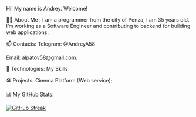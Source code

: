 Hi! My name is Andrey. Welcome!

👨‍💻 About Me :
I am a programmer from the city of Penza, I am 35 years old.
I’m working as a Software Engineer and contributing to backend for building web applications.

📫 Contacts:
 Telegram: @AndreyA58

Email: alpatov58@gmail.com.

🔭 Technologies:
My Skills

🛠️ Projects:
Cinema Platform (Web service);

📊 My GitHub Stats:

[![GitHub Streak](https://streak-stats.demolab.com/?user=AndreyZorr)](https://git.io/streak-stats)

